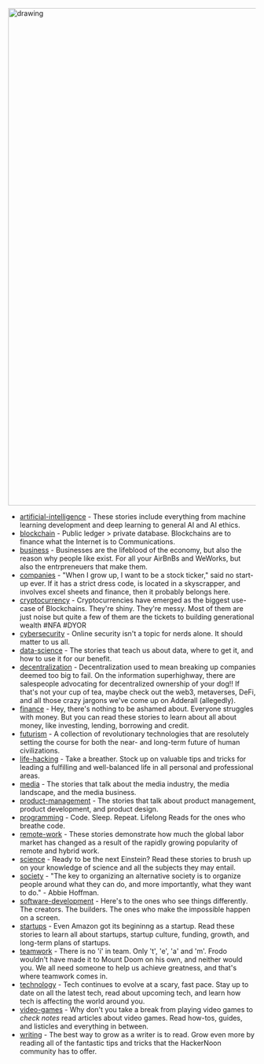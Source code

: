 <img src="g.gif" alt="drawing" width="1012"/>

* [artificial-intelligence](./artificial-intelligence/README.md) - These stories include everything from machine learning development and deep learning to general AI and AI ethics.
* [blockchain](./blockchain/README.md) - Public ledger > private database. Blockchains are to finance what the Internet is to Communications. 
* [business](./business/README.md) - Businesses are the lifeblood of the economy, but also the reason why people like <enter billionaire name here> exist. For all your AirBnBs and WeWorks, but also the entrpreneuers that make them.
* [companies](./companies/README.md) - "When I grow up, I want to be a stock ticker," said no start-up ever. If it has a strict dress code, is located in a skyscrapper, and involves excel sheets and finance, then it probably belongs here.
* [cryptocurrency](./cryptocurrency/README.md) - Cryptocurrencies have emerged as the biggest use-case of Blockchains. They're shiny. They're messy. Most of them are just noise but quite a few of them are the tickets to building generational wealth #NFA #DYOR
* [cybersecurity](./cybersecurity/README.md) - Online security isn't a topic for nerds alone. It should matter to us all. 
* [data-science](./data-science/README.md) - The stories that teach us about data, where to get it, and how to use it for our benefit.
* [decentralization](./decentralization/README.md) - Decentralization used to mean breaking up companies deemed too big to fail. On the information superhighway, there are salespeople advocating for decentralized ownership of your dog!! If that's not your cup of tea, maybe check out the web3, metaverses, DeFi, and all those crazy jargons we've come up on Adderall (allegedly).
* [finance](./finance/README.md) - Hey, there's nothing to be ashamed about. Everyone struggles with money. But you can read these stories to learn about all about money, like investing, lending, borrowing and credit.
* [futurism](./futurism/README.md) - A collection of revolutionary technologies that are resolutely setting the course for both the near- and long-term future of human civilizations.
* [life-hacking](./life-hacking/README.md) - Take a breather. Stock up on valuable tips and tricks for leading a fulfilling and well-balanced life in all personal and professional areas.
* [media](./media/README.md) - The stories that talk about the media industry, the media landscape, and the media business.
* [product-management](./product-management/README.md) - The stories that talk about product management, product development, and product design.
* [programming](./programming/README.md) - Code. Sleep. Repeat. Lifelong Reads for the ones who breathe code.
* [remote-work](./remote-work/README.md) - These stories demonstrate how much the global labor market has changed as a result of the rapidly growing popularity of remote and hybrid work.
* [science](./science/README.md) - Ready to be the next Einstein? Read these stories to brush up on your knowledge of science and all the subjects they may entail.
* [society](./society/README.md) - "The key to organizing an alternative society is to organize people around what they can do, and more importantly, what they want to do." - Abbie Hoffman.
* [software-development](./software-development/README.md) - Here's to the ones who see things differently. The creators. The builders. The ones who make the impossible happen on a screen. 
* [startups](./startups/README.md) - Even Amazon got its begininng as a startup. Read these stories to learn all about startups, startup culture, funding, growth, and long-term plans of startups.
* [teamwork](./teamwork/README.md) - There is no 'i' in team. Only 't', 'e', 'a' and 'm'. Frodo wouldn't have made it to Mount Doom on his own, and neither would you. We all need someone to help us achieve greatness, and that's where teamwork comes in.
* [technology](./technology/README.md) - Tech continues to evolve at a scary, fast pace. Stay up to date on all the latest tech, read about upcoming tech, and learn how tech is affecting the world around you.
* [video-games](./video-games/README.md) - Why don't you take a break from playing video games to *check notes* read articles about video games. Read how-tos, guides, and listicles and everything in between.
* [writing](./writing/README.md) - The best way to grow as a writer is to read. Grow even more by reading all of the fantastic tips and tricks that the HackerNoon community has to offer. 
